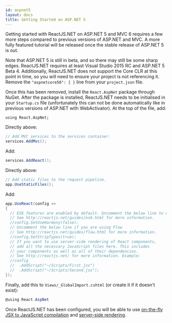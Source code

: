 ```yaml
---
id: aspnet5
layout: docs
title: Getting Started on ASP.NET 5
---
```


Getting started with ReactJS.NET on ASP.NET 5 and MVC 6 requires a few more steps compared to previous versions of ASP.NET and MVC. A more fully featured tutorial will be released once the stable release of ASP.NET 5 is out.

Note that ASP.NET 5 is still in beta, and so there may still be some sharp edges. ReactJS.NET requires at least Visual Studio 2015 RC and ASP.NET 5 Beta 4. Additionally, ReactJS.NET does not support the Core CLR at this point in time, so you will need to ensure your project is not referencing it. Remove the `"aspnetcore50": { }` line from your `project.json` file.

Once this has been removed, install the `React.AspNet` package through NuGet. After the package is installed, ReactJS.NET needs to be initialised in your `Startup.cs` file (unfortunately this can not be done automatically like in previous versions of ASP.NET with WebActivator). At the top of the file, add:
```
using React.AspNet;
```

Directly above:

```csharp
// Add MVC services to the services container.
services.AddMvc();
```

Add:

```csharp
services.AddReact();
```


Directly above:

```csharp
// Add static files to the request pipeline.
app.UseStaticFiles();
```

Add:

```csharp
app.UseReact(config =>
{
  // ES6 features are enabled by default. Uncomment the below line to disable them.
  // See http://reactjs.net/guides/es6.html for more information.
  //config.SetUseHarmony(false);
  // Uncomment the below line if you are using Flow
  // See http://reactjs.net/guides/flow.html for more information.
  //config.SetStripTypes(true);
  // If you want to use server-side rendering of React components,
  // add all the necessary JavaScript files here. This includes
  // your components as well as all of their dependencies.
  // See http://reactjs.net/ for more information. Example:
  //config
  //  .AddScript("~/Scripts/First.jsx")
  //  .AddScript("~/Scripts/Second.jsx");
});
```

Finally, add this to `Views/_GlobalImport.cshtml` (or create it if it doesn't exist):

```csharp
@using React.AspNet
```

Once ReactJS.NET has been configured, you will be able to use [on-the-fly JSX to JavaScript compilation](http://reactjs.net/getting-started/usage.html) and [server-side rendering](http://reactjs.net/guides/server-side-rendering.html).
